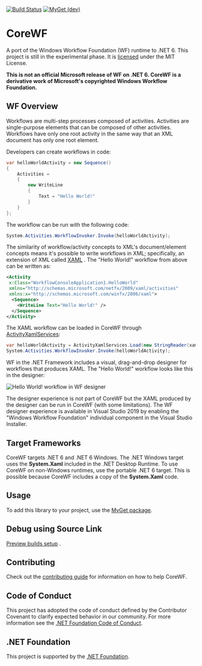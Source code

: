 [![Build Status](https://uipath.visualstudio.com/CoreWF/_apis/build/status/UiPath.CoreWF?repoName=UiPath%2FCoreWF&branchName=develop)](https://uipath.visualstudio.com/CoreWF/_build/latest?definitionId=2249&repoName=UiPath%2FCoreWF&branchName=develop)
[![MyGet (dev)](https://img.shields.io/badge/CoreWf-Preview-brightgreen.svg)](https://uipath.visualstudio.com/Public.Feeds/_packaging?_a=package&feed=UiPath-Internal&view=versions&package=UiPath.Workflow&protocolType=NuGet)

# CoreWF

A port of the Windows Workflow Foundation (WF) runtime to .NET 6. This project is still in the experimental phase. It
is [licensed](LICENSE) under the MIT License.

__This is not an official Microsoft release of WF on .NET 6. CoreWF is a derivative work of Microsoft's copyrighted
Windows Workflow Foundation.__

## WF Overview

Workflows are multi-step processes composed of activities. Activities are single-purpose elements that can be composed
of other activities. Workflows have only one root activity in the same way that an XML document has only one root
element.

Developers can create workflows in code:

```csharp
var helloWorldActivity = new Sequence()
{
    Activities =
    {
        new WriteLine
        {
            Text = "Hello World!"
        }
    }
};
```

The workflow can be run with the following code:

```csharp
System.Activities.WorkflowInvoker.Invoke(helloWorldActivity);
```

The similarity of workflow/activity concepts to XML's document/element concepts means it's possible to write workflows
in XML; specifically, an extension of XML called [XAML](https://docs.microsoft.com/dotnet/desktop-wpf/fundamentals/xaml)
. The "Hello World!" workflow from above can be written as:

```xml
<Activity 
 x:Class="WorkflowConsoleApplication1.HelloWorld"
 xmlns="http://schemas.microsoft.com/netfx/2009/xaml/activities"
 xmlns:x="http://schemas.microsoft.com/winfx/2006/xaml">
  <Sequence>
    <WriteLine Text="Hello World!" />
  </Sequence>
</Activity>
```

The XAML workflow can be loaded in CoreWF
through [ActivityXamlServices](https://docs.microsoft.com/dotnet/api/system.activities.xamlintegration.activityxamlservices):

```csharp
var helloWorldActivity = ActivityXamlServices.Load(new StringReader(xamlString));
System.Activities.WorkflowInvoker.Invoke(helloWorldActivity);
```

WF in the .NET Framework includes a visual, drag-and-drop designer for workflows that produces XAML. The "Hello World!"
workflow looks like this in the designer:

![Hello World! workflow in WF designer](WfDesignerHelloWorld.png)

The designer experience is not part of CoreWF but the XAML produced by the designer can be run in CoreWF (with some
limitations). The WF designer experience is available in Visual Studio 2019 by enabling the "Windows Workflow
Foundation" individual component in the Visual Studio Installer.

## Target Frameworks

CoreWF targets .NET 6 and .NET 6 Windows. The .NET Windows target uses the **System.Xaml** included in the .NET Desktop
Runtime. To use CoreWF on non-Windows runtimes, use the portable .NET 6 target. This is possible because CoreWF includes
a copy of the **System.Xaml** code.

## Usage

To add this library to your project, use
the [MyGet package](https://www.myget.org/feed/uipath-dev/package/nuget/UiPath.Workflow).

## Debug using Source Link

[Preview builds setup](https://docs.microsoft.com/en-us/azure/devops/pipelines/artifacts/symbols?view=azure-devops#set-up-visual-studio)
.

## Contributing

Check out the [contributing guide](CONTRIBUTING.md) for information on how to help CoreWF.

## Code of Conduct

This project has adopted the code of conduct defined by the Contributor Covenant to clarify expected behavior in our
community. For more information see the [.NET Foundation Code of Conduct](https://dotnetfoundation.org/code-of-conduct).

## .NET Foundation

This project is supported by the [.NET Foundation](https://dotnetfoundation.org).
